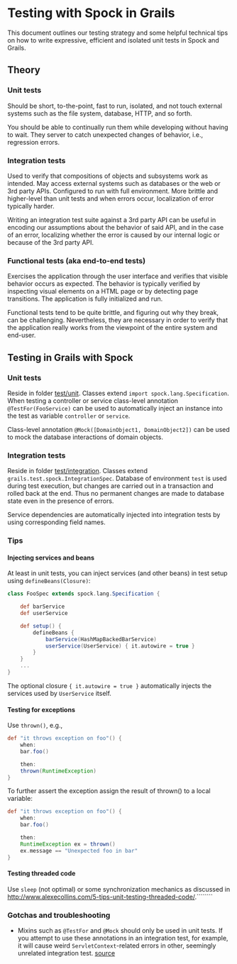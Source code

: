 Testing with Spock in Grails
============================
This document outlines our testing strategy and some helpful technical tips on how to write expressive, efficient and
isolated unit tests in Spock and Grails.

## Theory

### Unit tests
Should be short, to-the-point, fast to run, isolated, and not touch external systems such as the file system,
database, HTTP, and so forth.

You should be able to continually run them while developing without having to wait. They server to catch unexpected
changes of behavior, i.e., regression errors.

### Integration tests
Used to verify that compositions of objects and subsystems work as intended. May access external systems such as
databases or the web or 3rd party APIs. Configured to run with full environment. More brittle and higher-level than unit
tests and when errors occur, localization of error typically harder.

Writing an integration test suite against a 3rd party API can be useful in encoding our assumptions about the behavior
of said API, and in the case of an error, localizing whether the error is caused by our internal logic or because of the
3rd party API.

### Functional tests (aka end-to-end tests)
Exercises the application through the user interface and verifies that visible behavior occurs as expected. The behavior
is typically verified by inspecting visual elements on a HTML page or by detecting page transitions. The application is
fully initialized and run.

Functional tests tend to be quite brittle, and figuring out why they break, can be challenging. Nevertheless, they are
necessary in order to verify that the application really works from the viewpoint of the entire system and end-user.

## Testing in Grails with Spock

### Unit tests
Reside in folder [test/unit](../test/unit). Classes extend `import spock.lang.Specification`. When testing a controller
or service class-level annotation `@TestFor(FooService)` can be used to automatically inject an instance into the test
as variable `controller` or `service`.

Class-level annotation `@Mock([DomainObject1, DomainObject2])` can be used to mock the database interactions of domain
objects.

### Integration tests
Reside in folder [test/integration](../test/integration). Classes extend `grails.test.spock.IntegrationSpec`. Database
of environment `test` is used during test execution, but changes are carried out in a transaction and rolled back at the
end. Thus no permanent changes are made to database state even in the presence of errors.

Service dependencies are automatically injected into integration tests by using corresponding field names.

### Tips

#### Injecting services and beans

At least in unit tests, you can inject services (and other beans) in test setup using `defineBeans(Closure)`:
```groovy
class FooSpec extends spock.lang.Specification {

    def barService
    def userService

    def setup() {
        defineBeans {
            barService(HashMapBackedBarService)
            userService(UserService) { it.autowire = true }
        }
    }
    ...
}
```

The optional closure `{ it.autowire = true }` automatically injects the services used by `UserService` itself.

#### Testing for exceptions

Use `thrown()`, e.g.,
```groovy
def "it throws exception on foo"() {
    when:
    bar.foo()

    then:
    thrown(RuntimeException)
}
```

To further assert the exception assign the  result of thrown() to a local variable:
```groovy
def "it throws exception on foo"() {
    when:
    bar.foo()

    then:
    RuntimeException ex = thrown()
    ex.message == "Unexpected foo in bar"
}
```

#### Testing threaded code
Use `sleep` (not optimal) or some synchronization mechanics as discussed in
<http://www.alexecollins.com/5-tips-unit-testing-threaded-code/>.````````

### Gotchas and troubleshooting

- Mixins such as `@TestFor` and `@Mock` should only be used in unit tests. If you attempt to use these annotations in an
integration test, for example, it will cause weird `ServletContext`-related errors in other, seemingly unrelated
integration test.
[source](http://stackoverflow.com/questions/25327072/grails-2-3-integration-test-behaving-badly-servletcontext-must-not-null)